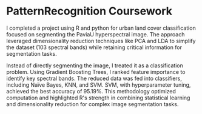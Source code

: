 # PatternRecognition Coursework
I completed a project using R and python for urban land cover classification focused on segmenting the PaviaU hyperspectral image. The approach leveraged dimensionality reduction techniques like PCA and LDA to simplify the dataset (103 spectral bands) while retaining critical information for segmentation tasks.

Instead of directly segmenting the image, I treated it as a classification problem. Using Gradient Boosting Trees, I ranked feature importance to identify key spectral bands. The reduced data was fed into classifiers, including Naïve Bayes, KNN, and SVM. SVM, with hyperparameter tuning, achieved the best accuracy of 95.19%. This methodology optimized computation and highlighted R's strength in combining statistical learning and dimensionality reduction for complex image segmentation tasks.
